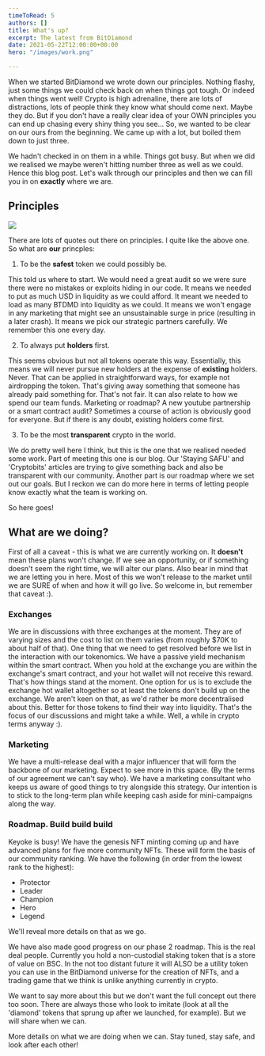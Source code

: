```yaml
---
timeToRead: 5
authors: []
title: What's up?
excerpt: The latest from BitDiamond
date: 2021-05-22T12:00:00+00:00
hero: "/images/work.png"

---
```

When we started BitDiamond we wrote down our principles. Nothing flashy, just some things we could check back on when things got tough. Or indeed when things went well! Crypto is high adrenaline, there are lots of distractions, lots of people think they know what should come next. Maybe they do. But if you don't have a really clear idea of your OWN principles you can end up chasing every shiny thing you see... So, we wanted to be clear on our ours from the beginning. We came up with a lot, but boiled them down to just three.

We hadn't checked in on them in a while. Things got busy. But when we did we realised we maybe weren't hitting number three as well as we could. Hence this blog post. Let's walk through our principles and then we can fill you in on **exactly** where we are.

## Principles

![](/images/principles.jpg)

There are lots of quotes out there on principles. I quite like the above one. So what are **our** princples:

1) To be the **safest** token we could possibly be.

This told us where to start. We would need a great audit so we were sure there were no mistakes or exploits hiding in our code. It means we needed to put as much USD in liquidity as we could afford. It meant we needed to load as many BTDMD into liquidity as we could. It means we won't engage in any marketing that might see an unsustainable surge in price (resulting in a later crash). It means we pick our strategic partners carefully. We remember this one every day.

2) To always put **holders** first.

This seems obvious but not all tokens operate this way. Essentially, this means we will never pursue new holders at the expense of **existing** holders. Never. That can be applied in straightforward ways, for example not airdropping the token. That's giving away something that someone has already paid something for. That's not fair. It can also relate to how we spend our team funds. Marketing or roadmap? A new youtube partnership or a smart contract audit? Sometimes a course of action is obviously good for everyone. But if there is any doubt, existing holders come first.

3) To be the most **transparent** crypto in the world.

We do pretty well here I think, but this is the one that we realised needed some work. Part of meeting this one is our blog. Our 'Staying SAFU' and 'Cryptobits' articles are trying to give something back and also be transparent with our community. Another part is our roadmap where we set out our goals. But I reckon we can do more here in terms of letting people know exactly what the team is working on. 

So here goes!

## What are we doing?

First of all a caveat - this is what we are currently working on. It **doesn't** mean these plans won't change. If we see an opportunity, or if something doesn't seem the right time, we will alter our plans. Also bear in mind that we are letting you in here. Most of this we won't release to the market until we are SURE of when and how it will go live. So welcome in, but remember that caveat :).

### Exchanges

We are in discussions with three exchanges at the moment. They are of varying sizes and the cost to list on them varies (from roughly $70K to about half of that). One thing that we need to get resolved before we list in the interaction with our tokenomics. We have a passive yield mechanism within the smart contract. When you hold at the exchange you are within the exchange's smart contract, and your hot wallet will not receive this reward. That's how things stand at the moment. One option for us is to exclude the exchange hot wallet altogether so at least the tokens don't build up on the exchange. We aren't keen on that, as we'd rather be more decentralised about this. Better for those tokens to find their way into liquidity. That's the focus of our discussions and might take a while. Well, a while in crypto terms anyway :).

### Marketing

We have a multi-release deal with a major influencer that will form the backbone of our marketing. Expect to see more in this space. (By the terms of our agreement we can't say who). We have a marketing consultant who keeps us aware of good things to try alongside this strategy. Our intention is to stick to the long-term plan while keeping cash aside for mini-campaigns along the way.

### Roadmap. Build build build

Keyoke is busy! We have the genesis NFT minting coming up and have advanced plans for five more community NFTs. These will form the basis of our community ranking. We have the following (in order from the lowest rank to the highest):

* Protector
* Leader
* Champion
* Hero
* Legend

We'll reveal more details on that as we go.

We have also made good progress on our phase 2 roadmap. This is the real deal people. Currently you hold a non-custodial staking token that is a store of value on BSC. In the not too distant future it will ALSO be a utility token you can use in the BitDiamond universe for the creation of NFTs, and a trading game that we think is unlike anything currently in crypto.

We want to say more about this but we don't want the full concept out there too soon. There are always those who look to imitate (look at all the 'diamond' tokens that sprung up after we launched, for example). But we will share when we can.

More details on what we are doing when we can. Stay tuned, stay safe, and look after each other!